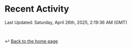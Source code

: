 # Recent Activity

<!--RECENT_ACTIVITY:start-->
<!--RECENT_ACTIVITY:end-->

<!--RECENT_ACTIVITY:last_update-->
Last Updated: Saturday, April 26th, 2025, 2:19:36 AM (GMT)
<!--RECENT_ACTIVITY:last_update_end-->

<br>

↩️ [Back to the home page](/README.md)
